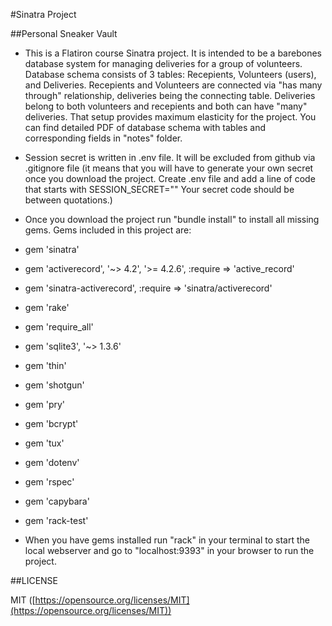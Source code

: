 #Sinatra Project  

##Personal Sneaker Vault

- This is a Flatiron course Sinatra project.
It is intended to be a barebones database system for managing deliveries for a group of volunteers.
Database schema consists of 3 tables: Recepients, Volunteers (users), and Deliveries. Recepients and Volunteers are connected via "has many through" relationship, deliveries being the connecting table. Deliveries belong to both volunteers and recepients and both can have "many" deliveries. That setup provides maximum elasticity for the project. You can find detailed PDF of database schema with tables and corresponding fields in "notes" folder.
- Session secret is written in .env file. It will be excluded from github via .gitignore file (it means that you will have to generate your own secret once you download the project. Create .env file and add a line of code that starts with SESSION_SECRET="" Your secret code should be between quotations.)
- Once you download the project run "bundle install" to install all missing gems. 
Gems included in this project are:
- gem 'sinatra'
- gem 'activerecord', '~> 4.2', '>= 4.2.6', :require => 'active_record'
- gem 'sinatra-activerecord', :require => 'sinatra/activerecord'
- gem 'rake'
- gem 'require_all'
- gem 'sqlite3', '~> 1.3.6'
- gem 'thin'
- gem 'shotgun'
- gem 'pry'
- gem 'bcrypt'
- gem 'tux'
- gem 'dotenv'
- gem 'rspec'
- gem 'capybara'
- gem 'rack-test'

- When you have gems installed run "rack" in your terminal to start the local webserver and go to "localhost:9393" in your browser to run the project. 

##LICENSE 

MIT ([https://opensource.org/licenses/MIT](https://opensource.org/licenses/MIT))
